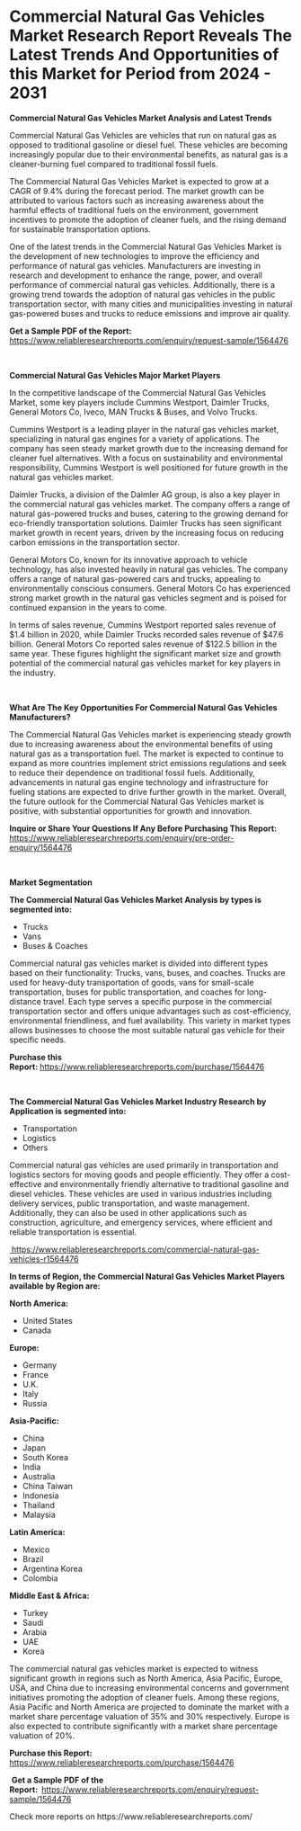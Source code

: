 <p><h1>Commercial Natural Gas Vehicles Market Research Report Reveals The Latest Trends And Opportunities of this Market for Period from 2024 - 2031</h1></p><p><strong>Commercial Natural Gas Vehicles Market Analysis and Latest Trends</strong></p>
<p><p>Commercial Natural Gas Vehicles are vehicles that run on natural gas as opposed to traditional gasoline or diesel fuel. These vehicles are becoming increasingly popular due to their environmental benefits, as natural gas is a cleaner-burning fuel compared to traditional fossil fuels.</p><p>The Commercial Natural Gas Vehicles Market is expected to grow at a CAGR of 9.4% during the forecast period. The market growth can be attributed to various factors such as increasing awareness about the harmful effects of traditional fuels on the environment, government incentives to promote the adoption of cleaner fuels, and the rising demand for sustainable transportation options.</p><p>One of the latest trends in the Commercial Natural Gas Vehicles Market is the development of new technologies to improve the efficiency and performance of natural gas vehicles. Manufacturers are investing in research and development to enhance the range, power, and overall performance of commercial natural gas vehicles. Additionally, there is a growing trend towards the adoption of natural gas vehicles in the public transportation sector, with many cities and municipalities investing in natural gas-powered buses and trucks to reduce emissions and improve air quality.</p></p>
<p><strong>Get a Sample PDF of the Report:&nbsp;</strong> <a href="https://www.reliableresearchreports.com/enquiry/request-sample/1564476">https://www.reliableresearchreports.com/enquiry/request-sample/1564476</a></p>
<p>&nbsp;</p>
<p><strong>Commercial Natural Gas Vehicles Major Market Players</strong></p>
<p><p>In the competitive landscape of the Commercial Natural Gas Vehicles Market, some key players include Cummins Westport, Daimler Trucks, General Motors Co, Iveco, MAN Trucks & Buses, and Volvo Trucks.</p><p>Cummins Westport is a leading player in the natural gas vehicles market, specializing in natural gas engines for a variety of applications. The company has seen steady market growth due to the increasing demand for cleaner fuel alternatives. With a focus on sustainability and environmental responsibility, Cummins Westport is well positioned for future growth in the natural gas vehicles market.</p><p>Daimler Trucks, a division of the Daimler AG group, is also a key player in the commercial natural gas vehicles market. The company offers a range of natural gas-powered trucks and buses, catering to the growing demand for eco-friendly transportation solutions. Daimler Trucks has seen significant market growth in recent years, driven by the increasing focus on reducing carbon emissions in the transportation sector.</p><p>General Motors Co, known for its innovative approach to vehicle technology, has also invested heavily in natural gas vehicles. The company offers a range of natural gas-powered cars and trucks, appealing to environmentally conscious consumers. General Motors Co has experienced strong market growth in the natural gas vehicles segment and is poised for continued expansion in the years to come.</p><p>In terms of sales revenue, Cummins Westport reported sales revenue of $1.4 billion in 2020, while Daimler Trucks recorded sales revenue of $47.6 billion. General Motors Co reported sales revenue of $122.5 billion in the same year. These figures highlight the significant market size and growth potential of the commercial natural gas vehicles market for key players in the industry.</p></p>
<p>&nbsp;</p>
<p><strong>What Are The Key Opportunities For Commercial Natural Gas Vehicles Manufacturers?</strong></p>
<p><p>The Commercial Natural Gas Vehicles market is experiencing steady growth due to increasing awareness about the environmental benefits of using natural gas as a transportation fuel. The market is expected to continue to expand as more countries implement strict emissions regulations and seek to reduce their dependence on traditional fossil fuels. Additionally, advancements in natural gas engine technology and infrastructure for fueling stations are expected to drive further growth in the market. Overall, the future outlook for the Commercial Natural Gas Vehicles market is positive, with substantial opportunities for growth and innovation.</p></p>
<p><strong>Inquire or Share Your Questions If Any Before Purchasing This Report:</strong> <a href="https://www.reliableresearchreports.com/enquiry/pre-order-enquiry/1564476">https://www.reliableresearchreports.com/enquiry/pre-order-enquiry/1564476</a></p>
<p>&nbsp;</p>
<p><strong>Market Segmentation</strong></p>
<p><strong>The Commercial Natural Gas Vehicles Market Analysis by types is segmented into:</strong></p>
<p><ul><li>Trucks</li><li>Vans</li><li>Buses & Coaches</li></ul></p>
<p><p>Commercial natural gas vehicles market is divided into different types based on their functionality: Trucks, vans, buses, and coaches. Trucks are used for heavy-duty transportation of goods, vans for small-scale transportation, buses for public transportation, and coaches for long-distance travel. Each type serves a specific purpose in the commercial transportation sector and offers unique advantages such as cost-efficiency, environmental friendliness, and fuel availability. This variety in market types allows businesses to choose the most suitable natural gas vehicle for their specific needs.</p></p>
<p><strong>Purchase this Report:&nbsp;</strong><a href="https://www.reliableresearchreports.com/purchase/1564476">https://www.reliableresearchreports.com/purchase/1564476</a></p>
<p>&nbsp;</p>
<p><strong>The Commercial Natural Gas Vehicles Market Industry Research by Application is segmented into:</strong></p>
<p><ul><li>Transportation</li><li>Logistics</li><li>Others</li></ul></p>
<p><p>Commercial natural gas vehicles are used primarily in transportation and logistics sectors for moving goods and people efficiently. They offer a cost-effective and environmentally friendly alternative to traditional gasoline and diesel vehicles. These vehicles are used in various industries including delivery services, public transportation, and waste management. Additionally, they can also be used in other applications such as construction, agriculture, and emergency services, where efficient and reliable transportation is essential.</p></p>
<p><a href="https://www.reliableresearchreports.com/commercial-natural-gas-vehicles-r1564476">&nbsp;https://www.reliableresearchreports.com/commercial-natural-gas-vehicles-r1564476</a></p>
<p><strong>In terms of Region, the Commercial Natural Gas Vehicles Market Players available by Region are:</strong></p>
<p>
    <p> <strong> North America: </strong>
        <ul>
            <li>United States</li>
            <li>Canada</li>
        </ul>
        </p> 
    <p> <strong> Europe: </strong>
        <ul>
            <li>Germany</li>
            <li>France</li>
            <li>U.K.</li>
            <li>Italy</li>
            <li>Russia</li>
        </ul>
        </p> 
    <p> <strong> Asia-Pacific: </strong>
        <ul>
            <li>China</li>
            <li>Japan</li>
            <li>South Korea</li>
            <li>India</li>
            <li>Australia</li>
            <li>China Taiwan</li>
            <li>Indonesia</li>
            <li>Thailand</li>
            <li>Malaysia</li>
        </ul>
        </p> 
    <p> <strong> Latin America: </strong>
        <ul>
            <li>Mexico</li>
            <li>Brazil</li>
            <li>Argentina Korea</li>
            <li>Colombia</li>
        </ul>
        </p> 
    <p> <strong> Middle East & Africa: </strong>
        <ul>
            <li>Turkey</li>
            <li>Saudi</li>
            <li>Arabia</li>
            <li>UAE</li>
            <li>Korea</li>
        </ul>
    </p>
    </p>
<p><p>The commercial natural gas vehicles market is expected to witness significant growth in regions such as North America, Asia Pacific, Europe, USA, and China due to increasing environmental concerns and government initiatives promoting the adoption of cleaner fuels. Among these regions, Asia Pacific and North America are projected to dominate the market with a market share percentage valuation of 35% and 30% respectively. Europe is also expected to contribute significantly with a market share percentage valuation of 20%.</p></p>
<p><strong>Purchase this Report: </strong><a href="https://www.reliableresearchreports.com/purchase/1564476">https://www.reliableresearchreports.com/purchase/1564476</a></p>
<p>&nbsp;<strong>Get a Sample PDF of the Report:&nbsp;&nbsp;</strong><a href="https://www.reliableresearchreports.com/enquiry/request-sample/1564476">https://www.reliableresearchreports.com/enquiry/request-sample/1564476</a></p>
<p><strong></strong></p>
<p>Check more reports on https://www.reliableresearchreports.com/</p>